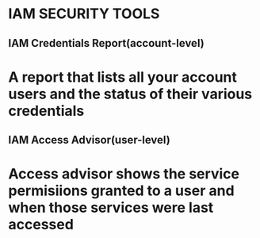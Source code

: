 # IAM SECURITY TOOLS

## IAM Credentials Report(account-level)

# A report that lists all your account users and the status of their various credentials

## IAM Access Advisor(user-level)

# Access advisor shows the service permisiions granted to a user and when those services were last accessed
